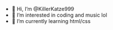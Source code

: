 - 👋 Hi, I’m @KillerKatze999
- 👀 I’m interested in coding and music lol
- 🌱 I’m currently learning html/css

<!---
KillerKatze999/KillerKatze999 is a ✨ special ✨ repository because its `README.md` (this file) appears on your GitHub profile.
You can click the Preview link to take a look at your changes.
--->
